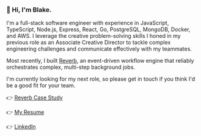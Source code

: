 ### 👋 Hi, I'm Blake.

I'm a full-stack software engineer with experience in JavaScript, TypeScript, Node.js, Express, React, Go, PostgreSQL, MongoDB, Docker, and AWS.  I leverage the creative problem-solving skills I honed in my previous role as an Associate Creative Director to tackle complex engineering challenges and communicate effectively with my teammates.

Most recently, I built [Reverb](https://reverb-app.github.io/), an event-driven workflow engine that reliably orchestrates complex, multi-step background jobs.

I'm currently looking for my next role, so please get in touch if you think I'd be a good fit for your team. 

👉 [Reverb Case Study](https://reverb-app.github.io/#case-study)

👉 [My Resume](https://blakefromkin.github.io/resume)

👉 [LinkedIn](https://www.linkedin.com/in/blakefromkin/)

<!--
**blakefromkin/blakefromkin** is a ✨ _special_ ✨ repository because its `README.md` (this file) appears on your GitHub profile.

Here are some ideas to get you started:

- 🔭 I’m currently working on ...
- 🌱 I’m currently learning ...
- 👯 I’m looking to collaborate on ...
- 🤔 I’m looking for help with ...
- 💬 Ask me about ...
- 📫 How to reach me: ...
- 😄 Pronouns: ...
- ⚡ Fun fact: ...
-->
